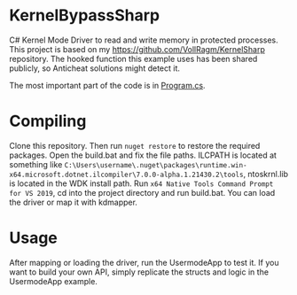 # KernelBypassSharp
C# Kernel Mode Driver to read and write memory in protected processes.
This project is based on my https://github.com/VollRagm/KernelSharp repository.
The hooked function this example uses has been shared publicly, so Anticheat solutions might detect it.

The most important part of the code is in [Program.cs](https://github.com/VollRagm/KernelBypassSharp/blob/main/KernelBypassSharp/Program.cs).

# Compiling
Clone this repository. Then run `nuget restore` to restore the required packages. Open the build.bat and fix the file paths.
ILCPATH is located at something like `C:\Users\username\.nuget\packages\runtime.win-x64.microsoft.dotnet.ilcompiler\7.0.0-alpha.1.21430.2\tools`, ntoskrnl.lib is located in the WDK install path.
Run `x64 Native Tools Command Prompt for VS 2019`, cd into the project directory and run build.bat.
You can load the driver or map it with kdmapper.

# Usage
After mapping or loading the driver, run the UsermodeApp to test it.
If you want to build your own API, simply replicate the structs and logic in the UsermodeApp example.
